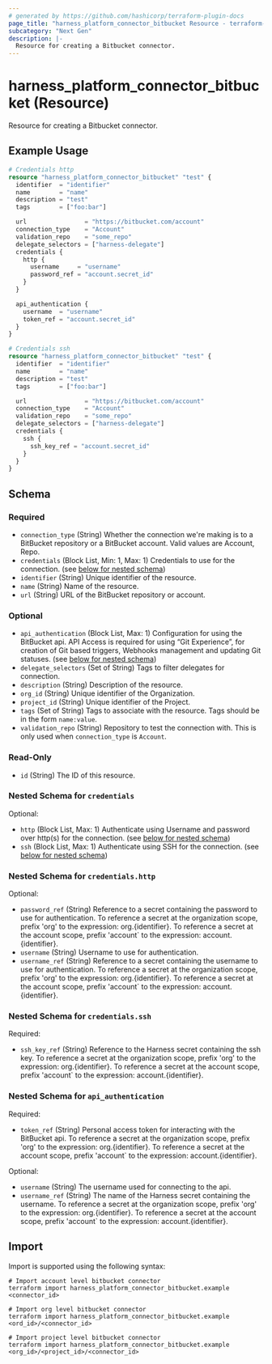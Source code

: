 ```yaml
---
# generated by https://github.com/hashicorp/terraform-plugin-docs
page_title: "harness_platform_connector_bitbucket Resource - terraform-provider-harness"
subcategory: "Next Gen"
description: |-
  Resource for creating a Bitbucket connector.
---
```


# harness_platform_connector_bitbucket (Resource)

Resource for creating a Bitbucket connector.

## Example Usage

```terraform
# Credentials http
resource "harness_platform_connector_bitbucket" "test" {
  identifier  = "identifier"
  name        = "name"
  description = "test"
  tags        = ["foo:bar"]

  url                = "https://bitbucket.com/account"
  connection_type    = "Account"
  validation_repo    = "some_repo"
  delegate_selectors = ["harness-delegate"]
  credentials {
    http {
      username     = "username"
      password_ref = "account.secret_id"
    }
  }

  api_authentication {
    username  = "username"
    token_ref = "account.secret_id"
  }
}

# Credentials ssh
resource "harness_platform_connector_bitbucket" "test" {
  identifier  = "identifier"
  name        = "name"
  description = "test"
  tags        = ["foo:bar"]

  url                = "https://bitbucket.com/account"
  connection_type    = "Account"
  validation_repo    = "some_repo"
  delegate_selectors = ["harness-delegate"]
  credentials {
    ssh {
      ssh_key_ref = "account.secret_id"
    }
  }
}
```

<!-- schema generated by tfplugindocs -->
## Schema

### Required

- `connection_type` (String) Whether the connection we're making is to a BitBucket repository or a BitBucket account. Valid values are Account, Repo.
- `credentials` (Block List, Min: 1, Max: 1) Credentials to use for the connection. (see [below for nested schema](#nestedblock--credentials))
- `identifier` (String) Unique identifier of the resource.
- `name` (String) Name of the resource.
- `url` (String) URL of the BitBucket repository or account.

### Optional

- `api_authentication` (Block List, Max: 1) Configuration for using the BitBucket api. API Access is required for using “Git Experience”, for creation of Git based triggers, Webhooks management and updating Git statuses. (see [below for nested schema](#nestedblock--api_authentication))
- `delegate_selectors` (Set of String) Tags to filter delegates for connection.
- `description` (String) Description of the resource.
- `org_id` (String) Unique identifier of the Organization.
- `project_id` (String) Unique identifier of the Project.
- `tags` (Set of String) Tags to associate with the resource. Tags should be in the form `name:value`.
- `validation_repo` (String) Repository to test the connection with. This is only used when `connection_type` is `Account`.

### Read-Only

- `id` (String) The ID of this resource.

<a id="nestedblock--credentials"></a>
### Nested Schema for `credentials`

Optional:

- `http` (Block List, Max: 1) Authenticate using Username and password over http(s) for the connection. (see [below for nested schema](#nestedblock--credentials--http))
- `ssh` (Block List, Max: 1) Authenticate using SSH for the connection. (see [below for nested schema](#nestedblock--credentials--ssh))

<a id="nestedblock--credentials--http"></a>
### Nested Schema for `credentials.http`

Optional:

- `password_ref` (String) Reference to a secret containing the password to use for authentication. To reference a secret at the organization scope, prefix 'org' to the expression: org.{identifier}. To reference a secret at the account scope, prefix 'account` to the expression: account.{identifier}.
- `username` (String) Username to use for authentication.
- `username_ref` (String) Reference to a secret containing the username to use for authentication. To reference a secret at the organization scope, prefix 'org' to the expression: org.{identifier}. To reference a secret at the account scope, prefix 'account` to the expression: account.{identifier}.


<a id="nestedblock--credentials--ssh"></a>
### Nested Schema for `credentials.ssh`

Required:

- `ssh_key_ref` (String) Reference to the Harness secret containing the ssh key. To reference a secret at the organization scope, prefix 'org' to the expression: org.{identifier}. To reference a secret at the account scope, prefix 'account` to the expression: account.{identifier}.



<a id="nestedblock--api_authentication"></a>
### Nested Schema for `api_authentication`

Required:

- `token_ref` (String) Personal access token for interacting with the BitBucket api. To reference a secret at the organization scope, prefix 'org' to the expression: org.{identifier}. To reference a secret at the account scope, prefix 'account` to the expression: account.{identifier}.

Optional:

- `username` (String) The username used for connecting to the api.
- `username_ref` (String) The name of the Harness secret containing the username. To reference a secret at the organization scope, prefix 'org' to the expression: org.{identifier}. To reference a secret at the account scope, prefix 'account` to the expression: account.{identifier}.

## Import

Import is supported using the following syntax:

```shell
# Import account level bitbucket connector 
terraform import harness_platform_connector_bitbucket.example <connector_id>

# Import org level bitbucket connector 
terraform import harness_platform_connector_bitbucket.example <ord_id>/<connector_id>

# Import project level bitbucket connector 
terraform import harness_platform_connector_bitbucket.example <org_id>/<project_id>/<connector_id>
```

